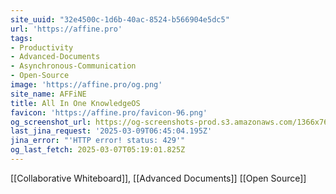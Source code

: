 ```yaml
---
site_uuid: "32e4500c-1d6b-40ac-8524-b566904e5dc5"
url: 'https://affine.pro'
tags:
- Productivity
- Advanced-Documents
- Asynchronous-Communication
- Open-Source
image: 'https://affine.pro/og.png'
site_name: AFFiNE
title: All In One KnowledgeOS
favicon: 'https://affine.pro/favicon-96.png'
og_screenshot_url: https://og-screenshots-prod.s3.amazonaws.com/1366x768/80/false/beacad3f444fa77926fe27db0e81be5e8a3e2e77be4fb4fcca12eb781393b5cb.jpeg
last_jina_request: '2025-03-09T06:45:04.195Z'
jina_error: "'HTTP error! status: 429'"
og_last_fetch: 2025-03-07T05:19:01.825Z
---
```

[[Collaborative Whiteboard]], [[Advanced Documents]]
[[Open Source]]
